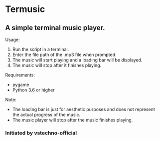 # Termusic
## A simple terminal music player.

Usage:
1. Run the script in a terminal.
2. Enter the file path of the .mp3 file when prompted.
3. The music will start playing and a loading bar will be displayed.
4. The music will stop after it finishes playing.

Requirements:
- pygame
- Python 3.6 or higher

Note:
- The loading bar is just for aesthetic purposes and does not represent the actual progress of the music.
- The music player will stop after the music finishes playing.


### Initiated by vstechno-official

